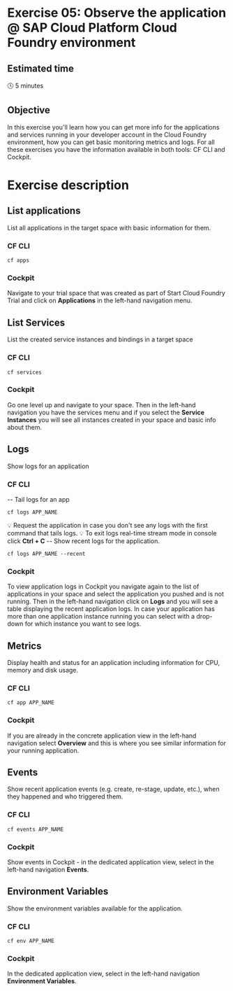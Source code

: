 # Exercise 05: Observe the application @ SAP Cloud Platform Cloud Foundry environment

## Estimated time

:clock4: 5 minutes

## Objective

In this exercise you'll learn how you can get more info for the applications and services running in your developer account in the Cloud Foundry environment, how you can get basic monitoring metrics and logs. For all these exercises you have the information available in both tools: CF CLI and Cockpit.

# Exercise description
## List applications
List all applications in the target space with basic information for them.
### CF CLI
```
cf apps
```
### Cockpit
Navigate to your trial space that was created as part of Start Cloud Foundry Trial and click on **Applications** in the left-hand navigation menu.
## List Services
List the created service instances and bindings in a target space
### CF CLI
```
cf services
```
### Cockpit
Go one level up and navigate to your space. Then in the left-hand navigation you have the services menu and if you select the **Service Instances** you will see all instances created in your space and basic info about them.
## Logs
Show logs for an application
### CF CLI
-- Tail logs for an app
```
cf logs APP_NAME
```
:bulb: Request the application in case you don't see any logs with the first command that tails logs.
:bulb: To exit logs real-time stream mode in console click **Ctrl + C**
-- Show recent logs for the application.
```
cf logs APP_NAME --recent
```
### Cockpit
To view application logs in Cockpit you navigate again to the list of applications in your space and select the application you pushed and is not running. Then in the left-hand navigation click on **Logs** and you will see a table displaying the recent application logs. In case your application has more than one application instance running you can select with a drop-down for which instance you want to see logs.
## Metrics
Display health and status for an application including information for CPU, memory and disk usage.
### CF CLI
```
cf app APP_NAME
```
### Cockpit
If you are already in the concrete application view in the left-hand navigation select **Overview** and this is where you see similar information for your running application.
## Events
Show recent application events (e.g. create, re-stage, update, etc.), when they happened and who triggered them.
### CF CLI
```
cf events APP_NAME
```
### Cockpit
Show events in Cockpit - in the dedicated application view, select in the left-hand navigation **Events**.
## Environment Variables
Show the environment variables available for the application.
### CF CLI
```
cf env APP_NAME
```
### Cockpit
In the dedicated application view, select in the left-hand navigation **Environment Variables**.
